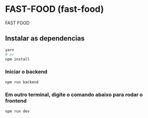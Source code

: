# FAST-FOOD (fast-food)

FAST FOOD

## Instalar as dependencias
```bash
yarn
# or
npm install
```

### Iniciar o backend
```bash
npm run backend
```

### Em outro terminal, digite o comando abaixo para rodar o frontend
```bash
npm run dev
```
